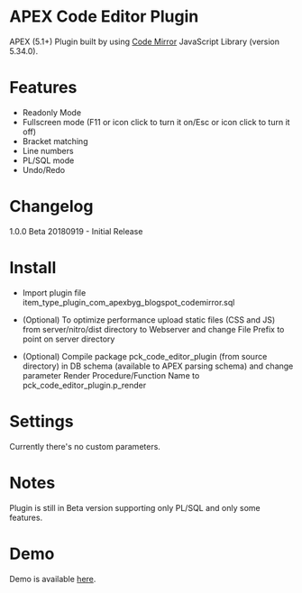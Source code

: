 # APEX Code Editor Plugin
APEX (5.1+) Plugin built by using [Code Mirror](https://codemirror.net/) JavaScript Library (version 5.34.0).

# Features
  - Readonly Mode
  - Fullscreen mode (F11 or icon click to turn it on/Esc or icon click to turn it off)
  - Bracket matching
  - Line numbers
  - PL/SQL mode
  - Undo/Redo


# Changelog

1.0.0 Beta 20180919 - Initial Release

# Install

- Import plugin file item_type_plugin_com_apexbyg_blogspot_codemirror.sql

- (Optional) To optimize performance upload static files (CSS and JS) from server/nitro/dist directory to Webserver and change File Prefix to point on server directory

- (Optional) Compile package pck_code_editor_plugin (from source directory) in DB schema (available to APEX parsing schema) and change parameter Render Procedure/Function Name to pck_code_editor_plugin.p_render

# Settings

Currently there's no custom parameters. 

# Notes

Plugin is still in Beta version supporting only PL/SQL and only some features.

# Demo

Demo is available [here](https://apex.oracle.com/pls/apex/f?p=100309:55).